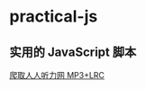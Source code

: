 # practical-js

## 实用的 JavaScript 脚本

[爬取人人听力网 MP3+LRC](https://github.com/lewis617/practical-node/blob/master/rrting.js)
